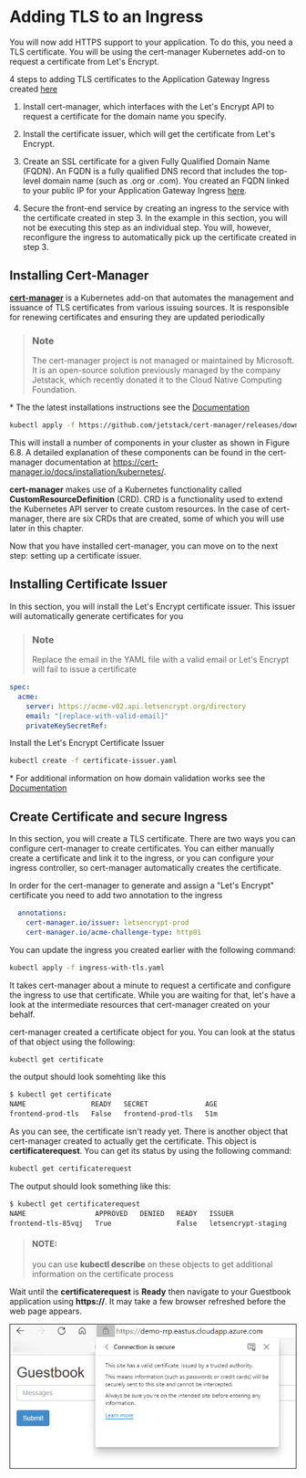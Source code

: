 # Adding TLS to an Ingress
You will now add HTTPS support to your application. To do this, you need a TLS certificate. You will be using the cert-manager Kubernetes add-on to request a certificate from Let's Encrypt.

4 steps to adding TLS certificates to the Application Gateway Ingress created [here](readme.md)

1. Install cert-manager, which interfaces with the Let's Encrypt API to request a certificate for the domain name you specify.

1. Install the certificate issuer, which will get the certificate from Let's Encrypt.

1. Create an SSL certificate for a given Fully Qualified Domain Name (FQDN). An FQDN is a fully qualified DNS record that includes the top-level domain name (such as .org or .com). You created an FQDN linked to your public IP for your Application Gateway Ingress [here](readme.md). 

1. Secure the front-end service by creating an ingress to the service with the certificate created in step 3. In the example in this section, you will not be executing this step as an individual step. You will, however, reconfigure the ingress to automatically pick up the certificate created in step 3.

## Installing Cert-Manager 
[**cert-manager**](https://github.com/jetstack/cert-manager) is a Kubernetes add-on that automates the management and issuance of TLS certificates from various issuing sources. It is responsible for renewing certificates and ensuring they are updated periodically

>### **Note**
>
>The cert-manager project is not managed or maintained by Microsoft. It is an open-source solution previously managed by the company Jetstack, which recently donated it to the Cloud Native Computing Foundation.

\* The the latest installations instructions see the [Documentation](https://cert-manager.io/docs/installation/kubernetes/)

```bash
kubectl apply -f https://github.com/jetstack/cert-manager/releases/download/v1.3.1/cert-manager.yaml
```
This will install a number of components in your cluster as shown in Figure 6.8. A detailed explanation of these components can be found in the cert-manager documentation at https://cert-manager.io/docs/installation/kubernetes/.

**cert-manager** makes use of a Kubernetes functionality called **CustomResourceDefinition** (CRD). CRD is a functionality used to extend the Kubernetes API server to create custom resources. In the case of cert-manager, there are six CRDs that are created, some of which you will use later in this chapter.

Now that you have installed cert-manager, you can move on to the next step: setting up a certificate issuer.

## Installing Certificate Issuer
In this section, you will install the Let's Encrypt certificate issuer. This issuer will automatically generate certificates for you

>### **Note**
>
>Replace the email in the YAML file with a valid email or Let's Encrypt will fail to issue a certificate

```yaml
spec:
  acme:
    server: https://acme-v02.api.letsencrypt.org/directory
    email: "[replace-with-valid-email]"
    privateKeySecretRef:
```
Install the Let's Encrypt Certificate Issuer
```bash
kubectl create -f certificate-issuer.yaml
```
\* For additional information on how domain validation works see the [Documentation](https://cert-manager.io/docs/tutorials/acme/http-validation/)

## Create Certificate and secure Ingress
In this section, you will create a TLS certificate. There are two ways you can configure cert-manager to create certificates. You can either manually create a certificate and link it to the ingress, or you can configure your ingress controller, so cert-manager automatically creates the certificate.

In order for the cert-manager to generate and assign a "Let's Encrypt" certificate you need to add two annotation to the  ingress

```yaml
  annotations:
    cert-manager.io/issuer: letsencrypt-prod
    cert-manager.io/acme-challenge-type: http01
```
You can update the ingress you created earlier with the following command:
```bash
kubectl apply -f ingress-with-tls.yaml
```
It takes cert-manager about a minute to request a certificate and configure the ingress to use that certificate. While you are waiting for that, let's have a look at the intermediate resources that cert-manager created on your behalf.

cert-manager created a certificate object for you. You can look at the status of that object using the following:
```bash
kubectl get certificate
```

the output should look somehting like this
```bash
$ kubectl get certificate
NAME                READY   SECRET              AGE
frontend-prod-tls   False   frontend-prod-tls   51m
```
As you can see, the certificate isn't ready yet. There is another object that cert-manager created to actually get the certificate. This object is **certificaterequest**. You can get its status by using the following command:
```bash
kubectl get certificaterequest
```
The output should look something like this:

```bash
$ kubectl get certificaterequest
NAME                 APPROVED   DENIED   READY   ISSUER                REQUESTOR                                         AGE
frontend-tls-85vqj   True                False   letsencrypt-staging   system:serviceaccount:cert-manager:cert-manager   7s
```

>#### NOTE:
>you can use **kubectl describe** on these objects to get additional information on the certificate process

Wait until the **certificaterequest** is **Ready** then navigate to your Guestbook application using **https://**.  It may take a few browser refreshed before the web page appears.

![](content/guestbook-cert.png)


